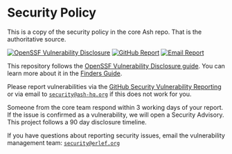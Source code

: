 <!--
SPDX-FileCopyrightText: 2020 Zach Daniel

SPDX-License-Identifier: MIT
-->

# Security Policy

This is a copy of the security policy in the core Ash repo. That is the authoritative source.

[![OpenSSF Vulnerability Disclosure](https://img.shields.io/badge/OpenSSF-Vulnerability_Disclosure-green)](https://github.com/ossf/oss-vulnerability-guide/blob/main/finder-guide.md)
[![GitHub Report](https://img.shields.io/badge/GitHub-Security_Advisories-blue)](https://github.com/ash-project/ash/security/advisories/new)
[![Email Report](https://img.shields.io/badge/Email-security%40ash--hq.org-blue)](mailto:security@ash-hq.org)

This repository follows the [OpenSSF Vulnerability Disclosure guide](https://github.com/ossf/oss-vulnerability-guide/tree/main). You can learn more about it in the [Finders Guide](https://github.com/ossf/oss-vulnerability-guide/blob/main/finder-guide.md).

Please report vulnerabilities via the [GitHub Security Vulnerability Reporting](https://github.com/ash-project/ash/security/advisories/new)
or via email to [`security@ash-hq.org`](mailto:security@ash-hq.org) if this does not work for you.

Someone from the core team respond within 3 working days of your
report. If the issue is confirmed as a vulnerability, we will open a Security
Advisory. This project follows a 90 day disclosure timeline.

If you have questions about reporting security issues, email the vulnerability
management team: [`security@erlef.org`](mailto:security@erlef.org)
